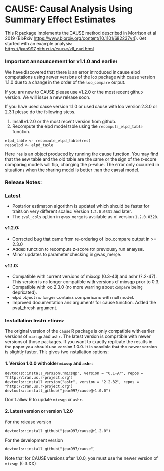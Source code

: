 CAUSE: Causal Analysis Using Summary Effect Estimates
======

This R package implements the CAUSE method described in Morrison et al 2019 (BioRxiv https://www.biorxiv.org/content/10.1101/682237v4).
Get started with an example analysis: https://jean997.github.io/cause/ldl_cad.html


### Important announcement for v1.1.0 and earlier

We have discovered that there is an error introduced in cause elpd computations using newer versions of the loo package with cause version 1.1.0 due to a change in the order of the `loo_compare` output. 

If you are new to CAUSE please use v1.2.0 or the most recent github version. We will issue a new release soon. 

If you have used cause version 1.1.0 or used cause with loo version 2.3.0 or 2.3.1 please do the following steps. 

1. Insall v1.2.0 or the most recent version from github. 
2. Recompute the elpd model table using the `recompute_elpd_table` function. 
```
elpd_table <- recompute_elpd_table(res)
res$elpd <- elpd_table
```
Here `res` is an object produced by running the cause function. You may find that the new table and the old table are the same or the sign of the z-score comparing models will flip, changing the p-value. The error only occurred in situations when the sharing model is better than the causal model. 


### Release Notes:

### Latest

+ Posterior estimation algorithm is updated which should be faster for traits on very different scales: Version `1.2.0.0331` and later.
+ The `pval_cols` option in `gwas_merge` is available as of version `1.2.0.0320`.

#### v1.2.0:

+ Corrected bug that came from re-ordering of loo_compare output in >= 2.3.0.
+ Added function to recompute z-score for previously run analysis.
+ Minor updates to parameter checking in gwas_merge.

#### v1.1.0:

+ Compatible with current versions of mixsqp (0.3-43) and ashr (2.2-47). This version is no longer compatible with versions of mixsqp prior to 0.3.
+ Compatible with loo 2.3.0 (no more warning about `compare` being depricated).
+ elpd object no longer contains comparisons with null model.
+ Improved documentation and arguments for cause function. Added the pval_thresh argument.



### Installation Instructions:

The original version of the `cause` R package is only compatible with earlier versions of `mixsqp` and `ashr`. The latest version is compatible with newer versions of those packages. If you want to exactly replicate the results in the paper you should use version 1.0.0. It is possible that the newer version is slightly faster. This gives two installation options:

#### 1. Version 1.0.0 with older `mixsqp` and `ashr`:

```{r}
devtools::install_version("mixsqp", version = "0.1-97", repos = "http://cran.us.r-project.org")
devtools::install_version("ashr", version = "2.2-32", repos = "http://cran.us.r-project.org")
devtools::install_github("jean997/cause@v1.0.0")
```
Don't allow R to update `mixsqp` or `ashr`.

#### 2. Latest version or version 1.2.0

For the release version
```{r}
devtools::install_github("jean997/cause@v1.2.0")
```

For the development version
```{r}
devtools::install_github("jean997/cause")
```
Note that for CAUSE versions after 1.0.0, you must use the newer version of `mixsqp` (0.3.XX)
